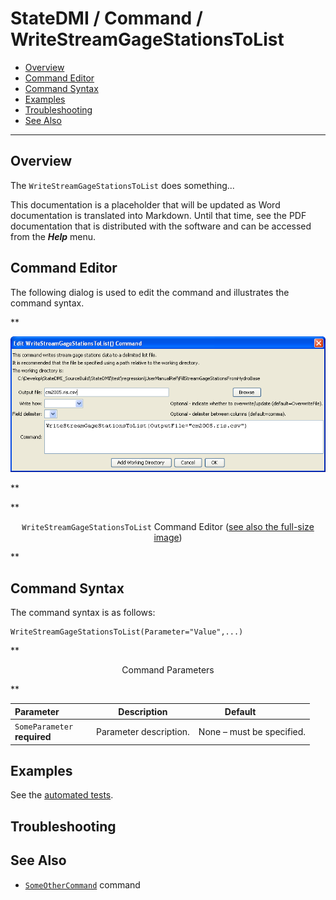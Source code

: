 # StateDMI / Command / WriteStreamGageStationsToList #

* [Overview](#overview)
* [Command Editor](#command-editor)
* [Command Syntax](#command-syntax)
* [Examples](#examples)
* [Troubleshooting](#troubleshooting)
* [See Also](#see-also)

-------------------------

## Overview ##

The `WriteStreamGageStationsToList` does something...

This documentation is a placeholder that will be updated as Word documentation is translated into Markdown.
Until that time, see the PDF documentation that is distributed with the software and can be accessed
from the ***Help*** menu.

## Command Editor ##

The following dialog is used to edit the command and illustrates the command syntax.

**<p style="text-align: center;">
![WriteStreamGageStationsToList](WriteStreamGageStationsToList.png)
</p>**

**<p style="text-align: center;">
`WriteStreamGageStationsToList` Command Editor (<a href="../WriteStreamGageStationsToList.png">see also the full-size image</a>)
</p>**

## Command Syntax ##

The command syntax is as follows:

```text
WriteStreamGageStationsToList(Parameter="Value",...)
```
**<p style="text-align: center;">
Command Parameters
</p>**

| **Parameter**&nbsp;&nbsp;&nbsp;&nbsp;&nbsp;&nbsp;&nbsp;&nbsp;&nbsp;&nbsp;&nbsp;&nbsp; | **Description** | **Default**&nbsp;&nbsp;&nbsp;&nbsp;&nbsp;&nbsp;&nbsp;&nbsp;&nbsp;&nbsp; |
| --------------|-----------------|----------------- |
|`SomeParameter`<br>**required**|Parameter description.|None – must be specified.|

## Examples ##

See the [automated tests](https://github.com/OpenCDSS/cdss-app-statedmi-test/tree/master/test/regression/commands/WriteStreamGageStationsToList).

## Troubleshooting ##

## See Also ##

* [`SomeOtherCommand`](../SomeOtherCommand/SomeOtherCommand) command
